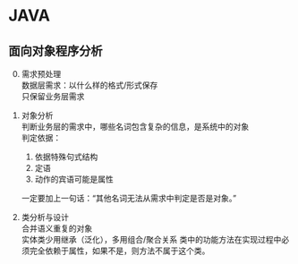 # JAVA

## 面向对象程序分析

0. 需求预处理  
   数据层需求：以什么样的格式/形式保存  
   只保留业务层需求

1. 对象分析  
   判断业务层的需求中，哪些名词包含复杂的信息，是系统中的对象  
   判定依据：

   1. 依据特殊句式结构
   2. 定语
   3. 动作的宾语可能是属性

   一定要加上一句话：“其他名词无法从需求中判定是否是对象。”

2. 类分析与设计  
   合并语义重复的对象  
   实体类少用继承（泛化），多用组合/聚合关系
   类中的功能方法在实现过程中必须完全依赖于属性，如果不是，则方法不属于这个类。

